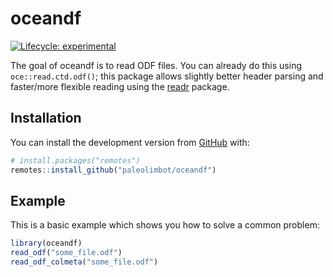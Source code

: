 
<!-- README.md is generated from README.Rmd. Please edit that file -->

# oceandf

<!-- badges: start -->

[![Lifecycle:
experimental](https://img.shields.io/badge/lifecycle-experimental-orange.svg)](https://www.tidyverse.org/lifecycle/#experimental)
<!-- badges: end -->

The goal of oceandf is to read ODF files. You can already do this using
`oce::read.ctd.odf()`; this package allows slightly better header
parsing and faster/more flexible reading using the
[readr](https://readr.tidyverse.org) package.

## Installation

You can install the development version from
[GitHub](https://github.com/) with:

``` r
# install.packages("remotes")
remotes::install_github("paleolimbot/oceandf")
```

## Example

This is a basic example which shows you how to solve a common problem:

``` r
library(oceandf)
read_odf("some_file.odf")
read_odf_colmeta("some_file.odf")
```
